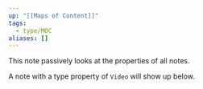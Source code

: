 ```yaml
---
up: "[[Maps of Content]]"
tags:
  - type/MOC
aliases: []
---
```





This note passively looks at the properties of all notes.

A note with a type property of `Video` will show up below.